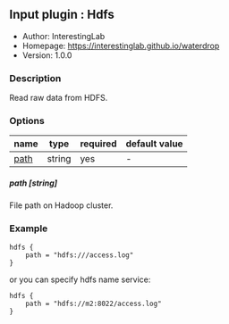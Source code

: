 ## Input plugin : Hdfs

* Author: InterestingLab
* Homepage: https://interestinglab.github.io/waterdrop
* Version: 1.0.0

### Description

Read raw data from HDFS.

### Options

| name | type | required | default value |
| --- | --- | --- | --- |
| [path](#path-string) | string | yes | - |

##### path [string]

File path on Hadoop cluster.

### Example

```
hdfs {
    path = "hdfs:///access.log"
}
```

or you can specify hdfs name service:

```
hdfs {
    path = "hdfs://m2:8022/access.log"
}
```
